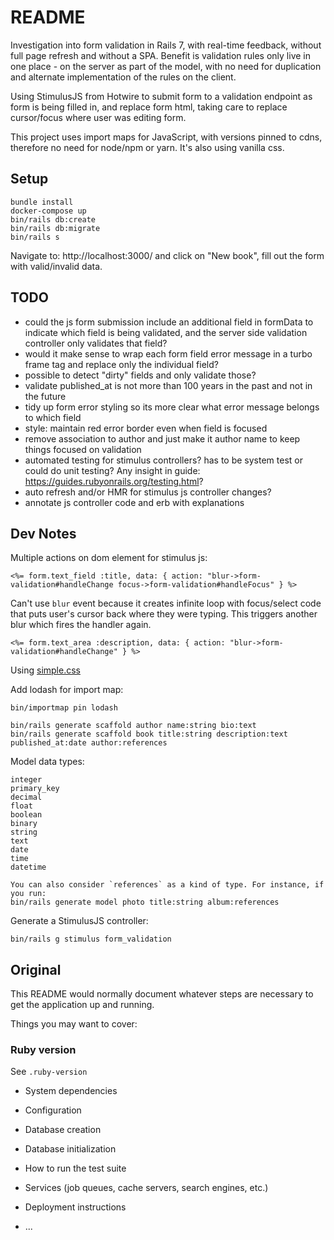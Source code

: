 # README

Investigation into form validation in Rails 7, with real-time feedback, without full page refresh and without a SPA. Benefit is validation rules only live in one place - on the server as part of the model, with no need for duplication and alternate implementation of the rules on the client.

Using StimulusJS from Hotwire to submit form to a validation endpoint as form is being filled in, and replace form html, taking care to replace cursor/focus where user was editing form.

This project uses import maps for JavaScript, with versions pinned to cdns, therefore no need for node/npm or yarn. It's also using vanilla css.

## Setup

```
bundle install
docker-compose up
bin/rails db:create
bin/rails db:migrate
bin/rails s
```

Navigate to: http://localhost:3000/ and click on "New book", fill out the form with valid/invalid data.

## TODO

* could the js form submission include an additional field in formData to indicate which field is being validated, and the server side validation controller only validates that field?
* would it make sense to wrap each form field error message in a turbo frame tag and replace only the individual field?
* possible to detect "dirty" fields and only validate those?
* validate published_at is not more than 100 years in the past and not in the future
* tidy up form error styling so its more clear what error message belongs to which field
* style: maintain red error border even when field is focused
* remove association to author and just make it author name to keep things focused on validation
* automated testing for stimulus controllers? has to be system test or could do unit testing? Any insight in guide: https://guides.rubyonrails.org/testing.html?
* auto refresh and/or HMR for stimulus js controller changes?
* annotate js controller code and erb with explanations

## Dev Notes

Multiple actions on dom element for stimulus js:

```erb
<%= form.text_field :title, data: { action: "blur->form-validation#handleChange focus->form-validation#handleFocus" } %>
```

Can't use `blur` event because it creates infinite loop with focus/select code that puts user's cursor back where they were typing. This triggers another blur which fires the handler again.

```erb
<%= form.text_area :description, data: { action: "blur->form-validation#handleChange" } %>
```
Using [simple.css](https://github.com/kevquirk/simple.css)

Add lodash for import map:

```
bin/importmap pin lodash
```

```
bin/rails generate scaffold author name:string bio:text
bin/rails generate scaffold book title:string description:text published_at:date author:references
```

Model data types:

```
integer
primary_key
decimal
float
boolean
binary
string
text
date
time
datetime

You can also consider `references` as a kind of type. For instance, if you run:
bin/rails generate model photo title:string album:references
```

Generate a StimulusJS controller:

```
bin/rails g stimulus form_validation
```

## Original

This README would normally document whatever steps are necessary to get the
application up and running.

Things you may want to cover:

### Ruby version

See `.ruby-version`

* System dependencies

* Configuration

* Database creation

* Database initialization

* How to run the test suite

* Services (job queues, cache servers, search engines, etc.)

* Deployment instructions

* ...
